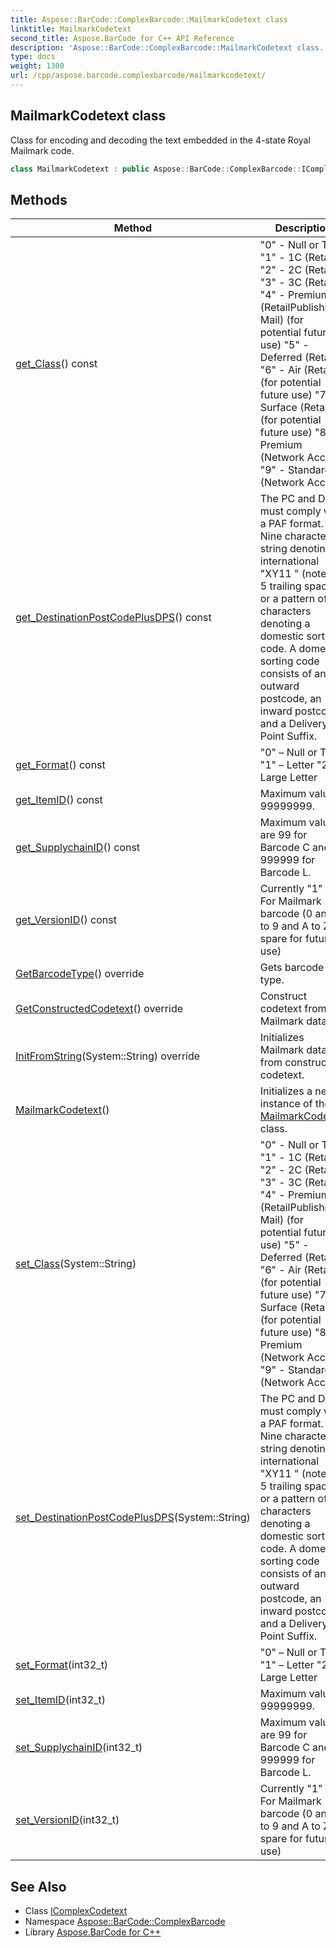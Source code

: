 ```yaml
---
title: Aspose::BarCode::ComplexBarcode::MailmarkCodetext class
linktitle: MailmarkCodetext
second_title: Aspose.BarCode for C++ API Reference
description: 'Aspose::BarCode::ComplexBarcode::MailmarkCodetext class. Class for encoding and decoding the text embedded in the 4-state Royal Mailmark code in C++.'
type: docs
weight: 1300
url: /cpp/aspose.barcode.complexbarcode/mailmarkcodetext/
---
```

## MailmarkCodetext class


Class for encoding and decoding the text embedded in the 4-state Royal Mailmark code.

```cpp
class MailmarkCodetext : public Aspose::BarCode::ComplexBarcode::IComplexCodetext
```

## Methods

| Method | Description |
| --- | --- |
| [get_Class](./get_class/)() const | "0" - Null or Test "1" - 1C (Retail) "2" - 2C (Retail) "3" - 3C (Retail) "4" - Premium (RetailPublishing Mail) (for potential future use) "5" - Deferred (Retail) "6" - Air (Retail) (for potential future use) "7" - Surface (Retail) (for potential future use) "8" - Premium (Network Access) "9" - Standard (Network Access) |
| [get_DestinationPostCodePlusDPS](./get_destinationpostcodeplusdps/)() const | The PC and DP must comply with a PAF format. Nine character string denoting international "XY11     " (note the 5 trailing spaces) or a pattern of characters denoting a domestic sorting code. A domestic sorting code consists of an outward postcode, an inward postcode, and a Delivery Point Suffix. |
| [get_Format](./get_format/)() const | "0" – Null or Test "1" – Letter "2" – Large Letter |
| [get_ItemID](./get_itemid/)() const | Maximum value is 99999999. |
| [get_SupplychainID](./get_supplychainid/)() const | Maximum values are 99 for Barcode C and 999999 for Barcode L. |
| [get_VersionID](./get_versionid/)() const | Currently "1" – For Mailmark barcode (0 and 2 to 9 and A to Z spare for future use) |
| [GetBarcodeType](./getbarcodetype/)() override | Gets barcode type. |
| [GetConstructedCodetext](./getconstructedcodetext/)() override | Construct codetext from Mailmark data. |
| [InitFromString](./initfromstring/)(System::String) override | Initializes Mailmark data from constructed codetext. |
| [MailmarkCodetext](./mailmarkcodetext/)() | Initializes a new instance of the [MailmarkCodetext](./) class. |
| [set_Class](./set_class/)(System::String) | "0" - Null or Test "1" - 1C (Retail) "2" - 2C (Retail) "3" - 3C (Retail) "4" - Premium (RetailPublishing Mail) (for potential future use) "5" - Deferred (Retail) "6" - Air (Retail) (for potential future use) "7" - Surface (Retail) (for potential future use) "8" - Premium (Network Access) "9" - Standard (Network Access) |
| [set_DestinationPostCodePlusDPS](./set_destinationpostcodeplusdps/)(System::String) | The PC and DP must comply with a PAF format. Nine character string denoting international "XY11     " (note the 5 trailing spaces) or a pattern of characters denoting a domestic sorting code. A domestic sorting code consists of an outward postcode, an inward postcode, and a Delivery Point Suffix. |
| [set_Format](./set_format/)(int32_t) | "0" – Null or Test "1" – Letter "2" – Large Letter |
| [set_ItemID](./set_itemid/)(int32_t) | Maximum value is 99999999. |
| [set_SupplychainID](./set_supplychainid/)(int32_t) | Maximum values are 99 for Barcode C and 999999 for Barcode L. |
| [set_VersionID](./set_versionid/)(int32_t) | Currently "1" – For Mailmark barcode (0 and 2 to 9 and A to Z spare for future use) |
## See Also

* Class [IComplexCodetext](../icomplexcodetext/)
* Namespace [Aspose::BarCode::ComplexBarcode](../)
* Library [Aspose.BarCode for C++](../../)
